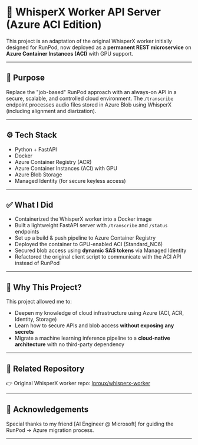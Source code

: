 # 🧠 WhisperX Worker API Server (Azure ACI Edition)

This project is an adaptation of the original WhisperX worker initially designed for RunPod, now deployed as a **permanent REST microservice** on **Azure Container Instances (ACI)** with GPU support.

---

## 🎯 Purpose

Replace the "job-based" RunPod approach with an always-on API in a secure, scalable, and controlled cloud environment. The `/transcribe` endpoint processes audio files stored in Azure Blob using WhisperX (including alignment and diarization).

---

## ⚙️ Tech Stack

- Python + FastAPI  
- Docker  
- Azure Container Registry (ACR)  
- Azure Container Instances (ACI) with GPU  
- Azure Blob Storage  
- Managed Identity (for secure keyless access)  

---

## ✅ What I Did

- Containerized the WhisperX worker into a Docker image  
- Built a lightweight FastAPI server with `/transcribe` and `/status` endpoints  
- Set up a build & push pipeline to Azure Container Registry  
- Deployed the container to GPU-enabled ACI (Standard_NC6)  
- Secured blob access using **dynamic SAS tokens** via Managed Identity  
- Refactored the original client script to communicate with the ACI API instead of RunPod  

---

## 📌 Why This Project?

This project allowed me to:

- Deepen my knowledge of cloud infrastructure using Azure (ACI, ACR, Identity, Storage)  
- Learn how to secure APIs and blob access **without exposing any secrets**  
- Migrate a machine learning inference pipeline to a **cloud-native architecture** with no third-party dependency  

---

## 🔗 Related Repository

👉 Original WhisperX worker repo: [lproux/whisperx-worker](https://github.com/lproux/whisperx-worker)

---

## 🙏 Acknowledgements

Special thanks to my friend [AI Engineer @ Microsoft] for guiding the RunPod → Azure migration process.

---


